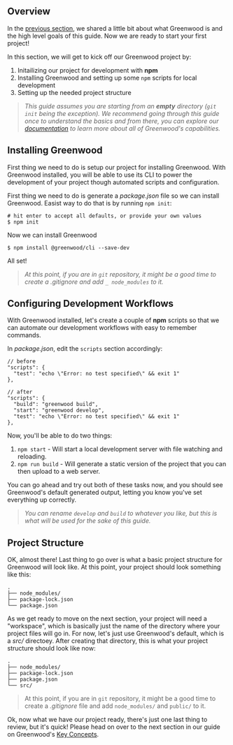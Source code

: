 ## Overview
In the [previous section](/getting-started/), we shared a little bit about what Greenwood is and the high level goals of this guide.  Now we are ready to start your first project!  

In this section, we will get to kick off our Greenwood project by:
1. Initailizing our project for development with **npm**
1. Installing Greenwood and setting up some `npm` scripts for local development
1. Setting up the needed project structure

> _This guide assumes you are starting from an **empty** directory (`git init` being the exception).  We recommend going through this guide once to understand the basics and from there, you can explore our [documentation](/docs/) to learn more about all of Greenwood's capabilities._

## Installing Greenwood
First thing we need to do is setup our project for installing Greenwood.  With Greenwood installed, you will be able to use its CLI to power the development of your project though automated scripts and configuration.

First thing we need to do is generate a _package.json_ file so we can install Greenwood.  Easist way to do that is by running `npm init`:
```render shell
# hit enter to accept all defaults, or provide your own values
$ npm init
```

Now we can install Greenwood
```render bash
$ npm install @greenwood/cli --save-dev
```

All set!  

> _At this point, if you are in `git` repository, it might be a good time to create a _.gitignore_ and add `_ node_modules` to it._


## Configuring Development Workflows
With Greenwood installed, let's create a couple of **npm** scripts so that we can automate our development workflows with easy to remember commands.

In _package.json_, edit the `scripts` section accordingly:
```render json
// before
"scripts": {
  "test": "echo \"Error: no test specified\" && exit 1"
},

// after
"scripts": {
  "build": "greenwood build",
  "start": "greenwood develop",
  "test": "echo \"Error: no test specified\" && exit 1"
},
```

Now, you'll be able to do two things:
1. `npm start` - Will start a local development server with file watching and reloading.
1. `npm run build` - Will generate a static version of the project that you can then upload to a web server.

You can go ahead and try out both of these tasks now, and you should see Greenwood's default generated output, letting you know you've set everything up correctly.


> _You can rename `develop` and `build` to whatever you like, but this is what will be used for the sake of this guide._


## Project Structure
OK, almost there!  Last thing to go over is what a basic project structure for Greenwood will look like.  At this point, your project should look something like this:
```render bash
.
├── node_modules/
├── package-lock.json
└── package.json
```

As we get ready to move on the next section, your project will need a "workspace", which is basically just the name of the directory where your project files will go in.  For now, let's just use Greenwood's default, which is a _src/_ directoey.  After creating that directory, this is what your project structure should look like now:

```render bash
.
├── node_modules/
├── package-lock.json
├── package.json
└── src/
```

> At this point, if you are in `git` repository, it might be a good time to create a _.gitignore_ file and add `node_modules/` and `public/` to it.


Ok, now what we have our project ready, there's just one last thing to review, but it's quick!  Please head on over to the next section in our guide on Greenwood's [Key Concepts](/getting-started/key-concepts).